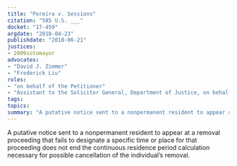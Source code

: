 ```yaml
---
title: "Pereira v. Sessions"
citation: "585 U.S. ___"
docket: "17-459"
argdate: "2018-04-23"
publishdate: "2018-06-21"
justices:
- 2009sotomayor
advocates:
- "David J. Zimmer"
- "Frederick Liu"
roles:
- "on behalf of the Petitioner"
- "Assistant to the Solicitor General, Department of Justice, on behalf of the Respondent"
tags:
topics:
summary: "A putative notice sent to a nonpermanent resident to appear at a removal proceeding that fails to designate a specific time or place for that proceeding does not end the continuous residence period calculation necessary for possible cancellation of the individual’s removal."
---
```

A putative notice sent to a nonpermanent resident to appear at a removal proceeding that fails to designate a specific time or place for that proceeding does not end the continuous residence period calculation necessary for possible cancellation of the individual’s removal.


